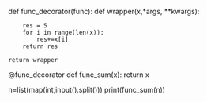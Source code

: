 def func_decorator(func):
    def wrapper(x,*args, **kwargs):
        
        res = 5
        for i in range(len(x)):
            res+=x[i]
        return res
 
    return wrapper

@func_decorator
def func_sum(x):
    return x

n=list(map(int,input().split()))
print(func_sum(n))
